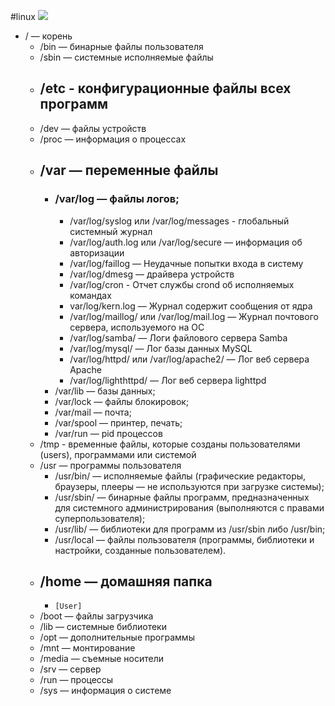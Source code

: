 #linux 
![](Pasted%20image%2020230827143512.png)
- / — корень
	- /bin — бинарные файлы пользователя
	- /sbin — системные исполняемые файлы
	- ## /etc - конфигурационные файлы всех программ
	- /dev — файлы устройств
	- /proc — информация о процессах
	- ## /var — переменные файлы
		- ### /var/log — файлы логов;
			- /var/log/syslog или /var/log/messages - глобальный системный журнал
			- /var/log/auth.log или /var/log/secure — информация об авторизации
			- /var/log/faillog — Неудачные попытки входа в систему
			- /var/log/dmesg — драйвера устройств
			- /var/log/cron - Отчет службы crond об исполняемых командах
			- var/log/kern.log — Журнал содержит сообщения от ядра
			- /var/log/maillog/ или /var/log/mail.log — Журнал почтового сервера, используемого на ОС
			- /var/log/samba/ — Логи файлового сервера Samba
			- /var/log/mysql/ — Лог базы данных MySQL
			- /var/log/httpd/ или /var/log/apache2/ — Лог веб сервера Apache
			- /var/log/lighthttpd/ — Лог веб сервера lighttpd
		- /var/lib — базы данных;
		- /var/lock — файлы блокировок;
		- /var/mail — почта;
		- /var/spool — принтер, печать;
		- /var/run — pid процессов
	- /tmp - временные файлы, которые созданы пользователями (users), программами или системой
	- /usr — программы пользователя
		- /usr/bin/ — исполняемые файлы (графические редакторы, браузеры, плееры — не используются при загрузке системы);
		- /usr/sbin/ — бинарные файлы программ, предназначенных для системного администрирования (выполняются с правами суперпользователя);
		- /usr/lib/ — библиотеки для программ из /usr/sbin либо /usr/bin;
		-  /usr/local — файлы пользователя (программы, библиотеки и настройки, созданные пользователем).
	- ## /home — домашняя папка
		- `[User]`
	- /boot — файлы загрузчика
	- /lib — системные библиотеки
	- /opt — дополнительные программы
	- /mnt — монтирование
	- /media — съемные носители
	- /srv — сервер
	- /run — процессы
	- /sys — информация о системе
